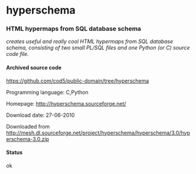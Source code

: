 # hyperschema #

### HTML hypermaps from SQL database schema  ###

*creates useful and really cool HTML hypermaps from SQL database schema, consisting of two small PL/SQL files and one Python (or C) source code file.*

#### Archived source code ####
https://github.com/cod5/public-domain/tree/hyperschema

Programming language: C,Python

Homepage: http://hyperschema.sourceforge.net/

Download date: 27-06-2010

Downloaded from http://mesh.dl.sourceforge.net/project/hyperschema/hyperschema/3.0/hyperschema-3.0.zip

#### Status ####
ok

